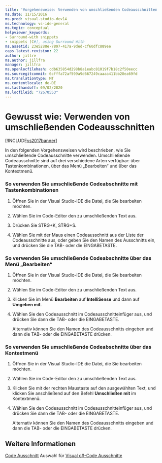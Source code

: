 ```yaml
---
title: 'Vorgehensweise: Verwenden von umschließenden Codeausschnitten | Microsoft-Dokumentation'
ms.date: 11/15/2016
ms.prod: visual-studio-dev14
ms.technology: vs-ide-general
ms.topic: conceptual
helpviewer_keywords:
- Surround-with snippets
- snippets [C#], using Surround With
ms.assetid: 23e5288e-7897-417a-9ded-cf60dfc889ee
caps.latest.revision: 22
author: jillre
ms.author: jillfra
manager: jillfra
ms.openlocfilehash: cdb635854d298b8a1eabc81019f7b18c2f50eecc
ms.sourcegitcommit: 6cfffa72af599a9d667249caaaa411bb28ea69fd
ms.translationtype: MT
ms.contentlocale: de-DE
ms.lasthandoff: 09/02/2020
ms.locfileid: "72670553"
---
```

# <a name="how-to-use-surround-with-code-snippets"></a>Gewusst wie: Verwenden von umschließenden Codeausschnitten
[!INCLUDE[vs2017banner](../includes/vs2017banner.md)]

In den folgenden Vorgehensweisen wird beschrieben, wie Sie umschließende Codeausschnitte verwenden. Umschließende Codeausschnitte sind auf drei verschiedene Arten verfügbar: über Tastenkombinationen, über das Menü „Bearbeiten“ und über das Kontextmenü.

### <a name="to-use-surround-with-code-snippets-through-keyboard-shortcut"></a>So verwenden Sie umschließende Codeabschnitte mit Tastenkombinationen

1. Öffnen Sie in der Visual Studio-IDE die Datei, die Sie bearbeiten möchten.

2. Wählen Sie im Code-Editor den zu umschließenden Text aus.

3. Drücken Sie STRG+K, STRG+S.

4. Wählen Sie mit der Maus einen Codeausschnitt aus der Liste der Codeausschnitte aus, oder geben Sie den Namen des Ausschnitts ein, und drücken Sie die TAB- oder die EINGABETASTE.

### <a name="to-use-surround-with-code-snippets-through-the-edit-menu"></a>So verwenden Sie umschließende Codeabschnitte über das Menü „Bearbeiten“

1. Öffnen Sie in der Visual Studio-IDE die Datei, die Sie bearbeiten möchten.

2. Wählen Sie im Code-Editor den zu umschließenden Text aus.

3. Klicken Sie im Menü **Bearbeiten** auf **IntelliSense** und dann auf **Umgeben mit**.

4. Wählen Sie den Codeausschnitt im Codeausschnitteinfüger aus, und drücken Sie dann die TAB- oder die EINGABETASTE.

     Alternativ können Sie den Namen des Codeausschnitts eingeben und dann die TAB- oder die EINGABETASTE drücken.

### <a name="to-use-surround-with-code-snippets-through-the-context-menu"></a>So verwenden Sie umschließende Codeabschnitte über das Kontextmenü

1. Öffnen Sie in der Visual Studio-IDE die Datei, die Sie bearbeiten möchten.

2. Wählen Sie im Code-Editor den zu umschließenden Text aus.

3. Klicken Sie mit der rechten Maustaste auf den ausgewählten Text, und klicken Sie anschließend auf den Befehl **Umschließen mit** im Kontextmenü.

4. Wählen Sie den Codeausschnitt im Codeausschnitteinfüger aus, und drücken Sie dann die TAB- oder die EINGABETASTE.

     Alternativ können Sie den Namen des Codeausschnitts eingeben und dann die TAB- oder die EINGABETASTE drücken.

## <a name="see-also"></a>Weitere Informationen
 [Code Ausschnitt](../ide/reference/code-snippet-picker.md) Auswahl für [Visual c#-Code Ausschnitte](../ide/visual-csharp-code-snippets.md)
